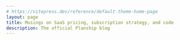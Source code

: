 ```yaml
---
# https://vitepress.dev/reference/default-theme-home-page
layout: page
title: Musings on SaaS pricing, subscription strategy, and code
description: The official Planship blog
---
```


<div class="vp-raw flex justify-center md:px-4 py-4">
  <ArticleCardList classes="vitepress-max-width" />
</div>
